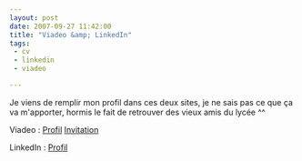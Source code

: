 ```yaml
---
layout: post
date: 2007-09-27 11:42:00
title: "Viadeo &amp; LinkedIn"
tags:
 - cv
 - linkedin
 - viadeo

---
```


Je viens de remplir mon profil dans ces deux sites, je ne sais pas ce que ça va m'apporter, hormis le fait de retrouver des vieux amis du lycée ^^

Viadeo : [Profil](http://www.viadeo.com/fr/profile/thibault.normand) [Invitation](http://www.viadeo.com/invitation/thibault.normand)

LinkedIn : [Profil](http://www.linkedin.com/in/zenithar)
